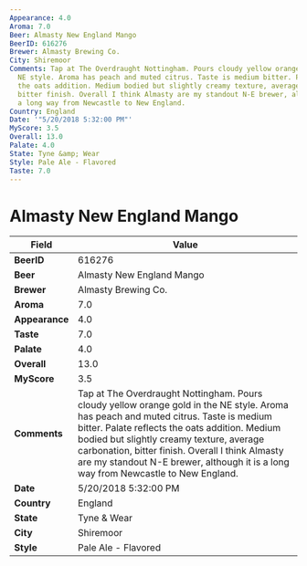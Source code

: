 ```yaml
---
Appearance: 4.0
Aroma: 7.0
Beer: Almasty New England Mango
BeerID: 616276
Brewer: Almasty Brewing Co.
City: Shiremoor
Comments: Tap at The Overdraught Nottingham. Pours cloudy yellow orange gold in the
  NE style. Aroma has peach and muted citrus. Taste is medium bitter. Palate reflects
  the oats addition. Medium bodied but slightly creamy texture, average carbonation,
  bitter finish. Overall I think Almasty are my standout N-E brewer, although it is
  a long way from Newcastle to New England.
Country: England
Date: '"5/20/2018 5:32:00 PM"'
MyScore: 3.5
Overall: 13.0
Palate: 4.0
State: Tyne &amp; Wear
Style: Pale Ale - Flavored
Taste: 7.0
---
```


# Almasty New England Mango

| Field         | Value |
|---------------|-------|
| **BeerID** | 616276 |
| **Beer** | Almasty New England Mango |
| **Brewer** | Almasty Brewing Co. |
| **Aroma** | 7.0 |
| **Appearance** | 4.0 |
| **Taste** | 7.0 |
| **Palate** | 4.0 |
| **Overall** | 13.0 |
| **MyScore** | 3.5 |
| **Comments** | Tap at The Overdraught Nottingham. Pours cloudy yellow orange gold in the NE style. Aroma has peach and muted citrus. Taste is medium bitter. Palate reflects the oats addition. Medium bodied but slightly creamy texture, average carbonation, bitter finish. Overall I think Almasty are my standout N-E brewer, although it is a long way from Newcastle to New England. |
| **Date** | 5/20/2018 5:32:00 PM |
| **Country** | England |
| **State** | Tyne &amp; Wear |
| **City** | Shiremoor |
| **Style** | Pale Ale - Flavored |
